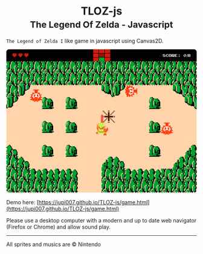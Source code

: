 <h1 align="center">TLOZ-js<br><small>The Legend Of Zelda - Javascript</small></h1>

`The Legend of Zelda I` like game in javascript using Canvas2D.

![Preview of TLOZ-js](.github/screenshots/screenshot.png)

Demo here: [https://jupi007.github.io/TLOZ-js/game.html](https://jupi007.github.io/TLOZ-js/game.html)

Please use a desktop computer with a modern and up to date web navigator (Firefox or Chrome) and allow sound play.

---

All sprites and musics are © Nintendo
